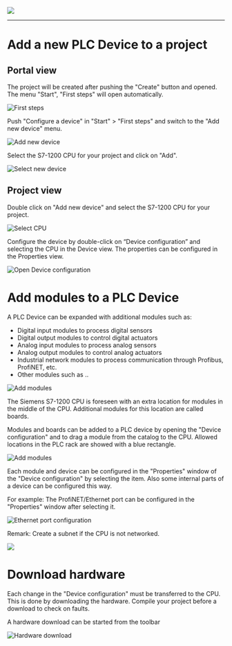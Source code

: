 ![](../Ex02/Images/Logo_Siemens_TIA_Portal.jpg)
_____________________________________
# Add a new PLC Device to a project
## Portal view
The project will be created after pushing the "Create" button and opened. The menu "Start", "First steps" will open automatically.

![First steps](../Ex02/Images/First_steps.jpg)

Push "Configure a device" in "Start" > "First steps" and switch to the "Add new device" menu.

![Add new device](../Ex02/Images/Add_new_device.jpg)

Select the S7-1200 CPU for your project and click on "Add".

![Select new device](../Ex02/Images/Select_new_device.jpg)

## Project view
Double click on "Add new device" and select the S7-1200 CPU for your project.

![Select CPU](../Ex02/Images/TIA_select_CPU.jpg)

Configure the device by double-click on “Device configuration” and selecting the CPU in the Device view. The properties can be configured in the Properties view.

![Open Device configuration](../Ex02/Images/TIA_Open_Device_configuration.jpg)

# Add modules to a PLC Device
A PLC Device can be expanded with additional modules such as:
* Digital input modules to process digital sensors
* Digital output modules to control digital actuators
* Analog input modules to process analog sensors
* Analog output modules to control analog actuators
* Industrial network modules to process communication through Profibus, ProfiNET, etc.
* Other modules such as ..

![Add modules](../Ex02/Images/Add_modules.jpg)

The Siemens S7-1200 CPU is foreseen with an extra location for modules in the middle of the CPU. Additional modules for this location are called boards.

Modules and boards can be added to a PLC device by opening the "Device configuration" and to drag a module from the catalog to the CPU.
Allowed locations in the PLC rack are showed with a blue rectangle.

![Add modules](../Ex02/Images/TIA_Add_modules.jpg)

Each module and device can be configured in the "Properties" window of the "Device configuration" by selecting the item. Also some internal parts of a device can be configured this way.

For example: The ProfiNET/Ethernet port can be configured in the "Properties" window after selecting it.

![Ethernet port configuration](../Ex02/Images/Config_ethernet_port.jpg)

Remark: Create a subnet if the CPU is not networked.

![](../Ex02/Images/Not_networked.jpg)

# Download hardware
Each change in the "Device configuration" must be transferred to the CPU. This is done by downloading the hardware. Compile your project before a download to check on faults.

A hardware download can be started from the toolbar

![Hardware download](../Ex02/Images/TIA_HW_download.jpg)
